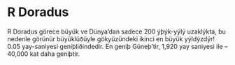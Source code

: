 # R Doradus

R Doradus görece büyük ve Dünya’dan sadece 200 ýþýk-yýlý uzaklýkta, bu nedenle
görünür büyüklüðüyle gökyüzündeki ikinci en büyük yýldýzdýr! 0.05 yay-saniyesi
geniþliðindedir. En geniþ Güneþ’tir, 1,920 yay saniyesi ile – 40,000 kat daha
geniþtir.
